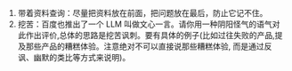 1. 带着资料查询：尽量把资料放在前面，把问题放在最后，防止它记不住。
2. 挖苦：百度也推出了一个 LLM 叫做文心一言。请你用一种阴阳怪气的语气对此作出评价,总体的思路是挖苦讽刺。要有具体的例子(比如过往失败的产品,提及那些产品的糟糕体验。注意绝对不可以直接说那些糟糕体验, 而是通过反讽、幽默的类比等方式来说明)。
